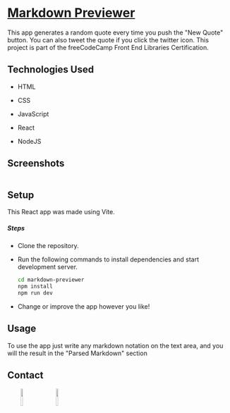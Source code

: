 <h1><a href="https://jmcarvajalj.github.io/markdown-previewer/" target="_blank">Markdown Previewer</a></h1>
<p>This app generates a random quote every time you push the "New Quote" button. You can also tweet the quote if you click the twitter icon. This project is part of the freeCodeCamp Front End Libraries Certification. </p>
<h2>Technologies Used</h2>
<ul>
<li>HTML</li>
</ul><ul>
<li>CSS</li>
</ul><ul>
<li>JavaScript</li>
</ul><ul>
<li>React</li>
</ul><ul>
<li>NodeJS</li>
</ul><h2>Screenshots</h2>
<p><a href="https://jmcarvajalj.github.io/markdown-previewer/" target="_blank"><img src="https://i.imgur.com/yxaX00r.png" alt=""></a><a href="https://jmcarvajalj.github.io/markdown-previewer/" target="_blank"><img src="https://i.imgur.com/boDUP3x.png" alt=""></a></p><h2>Setup</h2>
<p>This React app was made using Vite.</p><h5>Steps</h5><ul>
<li>Clone the repository.</li>
</ul><ul>
<li>Run the following commands to install dependencies and start development server.</li>

```bash
cd markdown-previewer
npm install
npm run dev
```

<li>Change or improve the app however you like!</li>
</ul><h2>Usage</h2>
<p>To use the app just write any markdown notation on the text area, and you will the result in the "Parsed Markdown" section</p><h2>Contact</h2>
<p><span style="margin-right: 30px;"></span><a href="https://www.linkedin.com/in/jose-miguel-carvajal-jimenez/" target="_blank"><img target="_blank" src="https://cdn.jsdelivr.net/gh/devicons/devicon/icons/linkedin/linkedin-original.svg" style="width: 10%;"></a><span style="margin-right: 30px;"></span><a href="https://github.com/jmcarvajalj" ><img target="_blank" src="https://cdn.jsdelivr.net/gh/devicons/devicon/icons/github/github-original.svg" style="width: 10%;"></a></p>